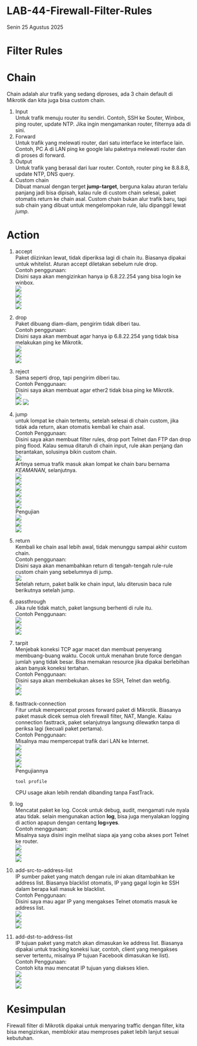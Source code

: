 # LAB-44-Firewall-Filter-Rules
Senin 25 Agustus 2025  
  
# Filter Rules
  
# Chain  
  Chain adalah alur trafik yang sedang diproses, ada 3 chain default di Mikrotik dan kita juga bisa custom chain.   
  1. Input  
       Untuk trafik menuju router itu sendiri. Contoh, SSH ke Souter, Winbox, ping router, update NTP. Jika ingin mengamankan router, filternya ada di sini.  
  2. Forward  
       Untuk trafik yang melewati router, dari satu interface ke interface lain. Contoh, PC A di LAN ping ke google lalu paketnya melewati router dan di proses di forward.  
  3. Output  
       Untuk trafik yang berasal dari luar router. Contoh, router ping ke 8.8.8.8, update NTP, DNS query.  
  4. Custom chain  
       Dibuat manual dengan terget **jump-target**, berguna kalau aturan terlalu panjang jadi bisa dipisah, kalau rule di custom chain selesai, paket otomatis return ke chain asal. Custom chain bukan alur trafik baru, tapi sub chain yang dibuat untuk mengelompokan rule, lalu dipanggil lewat *jump*.  
  
# Action  
  1. accept    
       Paket diizinkan lewat, tidak diperiksa lagi di chain itu. Biasanya dipakai untuk whitelist. Aturan accept diletakan sebelum rule drop.  
     Contoh penggunaan:  
       Disini saya akan mengizinkan hanya ip 6.8.22.254 yang bisa login ke winbox.  
![](IMAGES/accept.png)  
![](IMAGES/accept2.png)  
![](IMAGES/drop.png)  
![](IMAGES/acceptonlysixeighttwentytwotwohundredfiftyfourcanaccessmikrotikwithwinbox.png)  
  2. drop  
       Paket dibuang diam-diam, pengirim tidak diberi tau.  
     Contoh penggunaan:  
       Disini saya akan membuat agar hanya ip 6.8.22.254 yang tidak bisa melakukan ping ke Mikrotik.  
![](IMAGES/internetprotocolsixeighttwentytwotwohundredfiftyfourcantpingtomikrotik.png)  
![](IMAGES/asucanseeinternetprotocolsixeighttwentytwotwohundredfiftyfourcantpingtomikrotik.png)  
![](IMAGES/ifinternetprotocolnotsixeighttwentytwotwohundredfiftyfourpccanpingtomikrotik.png)  
  3. reject  
       Sama seperti drop, tapi pengirim diberi tau.  
     Contoh Penggunaan:  
       Disini saya akan membuat agar ether2 tidak bisa ping ke Mikrotik.  
![](IMAGES/tolak.png)  
![](IMAGES/netrowkunreachable.png)
![](IMAGES/asucanseeifiuseethertwoicantpingtomikrotik.png)  
  5. jump  
       untuk lompat ke chain tertentu, setelah selesai di chain custom, jika tidak ada return, akan otomatis kembali ke chain asal.  
     Contoh Penggunaan:  
       Disini saya akan membuat filter rules, drop port Telnet dan FTP dan drop ping flood. Kalau semua ditaruh di chain input, rule akan penjang dan berantakan, solusinya bikin custom chain.  
![](IMAGES/runrunrunjumpjump.png)  
       Artinya semua trafik masuk akan lompat ke chain baru bernama *KEAMANAN*, selanjutnya.    
![](IMAGES/satpamsatuansatpam.png)  
![](IMAGES/brimobBRIMOBILE.png)  
![](IMAGES/atasibanjir.png)  
![](IMAGES/atasibanjirpartdua.png)  
![](IMAGES/atasibanjirparttigakaloramelanjutpartempat.png)  
![](IMAGES/bonusatasibanjir.png)  
      Pengujian  
![](IMAGES/telnet.png)  
![](IMAGES/ftperror.png)  
![](IMAGES/hasildarimitigasibanjir.png)  
  7. return  
       Kembali ke chain asal lebih awal, tidak menunggu sampai akhir custom chain.  
     Contoh penggunaan:  
       Disini saya akan menambahkan return di tengah-tengah rule-rule custom chain yang sebelumnya di jump.  
![](IMAGES/kembali.png)  
       Setelah return, paket balik ke chain input, lalu diterusin baca rule berikutnya setelah jump.  
  9. passthrough  
       Jika rule tidak match, paket langsung berhenti di rule itu.  
     Contoh Penggunaan:  
![](IMAGES/skip.png)  
![](IMAGES/skiplanjutpartdua.png)  
![](IMAGES/firewallpass.png)  
  11. tarpit  
       Menjebak koneksi TCP agar macet dan membuat penyerang membuang-buang waktu. Cocok untuk menahan brute force dengan jumlah yang tidak besar. Bisa memakan resource jika dipakai berlebihan akan banyak koneksi tertahan.  
      Contoh Penggunaan:  
      Disini saya akan membekukan akses ke SSH, Telnet dan webfig.  
![](IMAGES/jebakan.png)  
![](IMAGES/stuckya.png)  
  13. fasttrack-connection  
        Fitur untuk mempercepat proses forward paket di Mikrotik. Biasanya paket masuk dicek semua oleh firewall filter, NAT, Mangle. Kalau connection fasttrack, paket selanjutnya langsung dilewatkn tanpa di periksa lagi (kecuali paket pertama).  
      Contoh Penggunaan:  
        Misalnya mau mempercepat trafik dari LAN ke Internet.  
![](IMAGES/trekcepet.png)  
![](IMAGES/cepat.png)  
![](IMAGES/partdua.png)  
![](IMAGES/acep.png)  
        Pengujiannya  

          tool profile
      CPU usage akan lebih rendah dibanding tanpa FastTrack.  
  15. log  
        Mencatat paket ke log. Cocok untuk debug, audit, mengamati rule nyala atau tidak. selain mengunakan action **log**, bisa juga menyalakan logging di action apapun dengan centang **log=yes**.  
      Contoh menggunaan:  
        Misalnya saya disini ingin melihat siapa aja yang coba akses port Telnet ke router.   
![](IMAGES/masuktelnet.png)  
![](IMAGES/log.png)  
![](IMAGES/siapaaja.png)  
  17. add-src-to-address-list  
        IP sumber paket yang match dengan rule ini akan ditambahkan ke address list.  Biasanya blacklist otomatis, IP yang gagal login ke SSH dalam berapa kali masuk ke blacklist.  
      Contoh Penggunaan:  
        Disini saya mau agar IP yang mengakses Telnet otomatis masuk ke address list.  
![](IMAGES/first.png)  
![](IMAGES/second.png)  
![](IMAGES/third.png)  
  
  19. add-dst-to-address-list  
        IP tujuan paket yang match akan dimasukan ke address list. Biasanya dipakai untuk tracking koneksi luar, contoh, client yang mengakses server tertentu, misalnya IP tujuan Facebook dimasukan ke list).  
      Contoh Penggunaan:  
        Contoh kita mau mencatat IP tujuan yang diakses klien.  
![](IMAGES/baru.png)  
![](IMAGES/last.png)  
![](IMAGES/ngaksesapatuh.png)  
  
  
# Kesimpulan
  Firewall filter di Mikrotik dipakai untuk menyaring traffic dengan filter, kita bisa mengizinkan, memblokir atau memproses paket lebih lanjut sesuai kebutuhan.  
